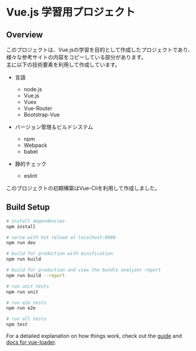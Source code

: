 # Vue.js 学習用プロジェクト

## Overview
このプロジェクトは、Vue.jsの学習を目的として作成したプロジェクトであり、  
様々な参考サイトの内容をコピーしている部分があります。  
主に以下の技術要素を利用して作成しています。

- 言語
  - node.js
  - Vue.js
  - Vuex
  - Vue-Router
  - Bootstrap-Vue
  
- バージョン管理＆ビルドシステム
  - npm
  - Webpack
  - babel

- 静的チェック
  - eslint

このプロジェクトの初期構築はVue-Cliを利用して作成しました。

## Build Setup

``` bash
# install dependencies
npm install

# serve with hot reload at localhost:8080
npm run dev

# build for production with minification
npm run build

# build for production and view the bundle analyzer report
npm run build --report

# run unit tests
npm run unit

# run e2e tests
npm run e2e

# run all tests
npm test
```

For a detailed explanation on how things work, check out the [guide](http://vuejs-templates.github.io/webpack/) and [docs for vue-loader](http://vuejs.github.io/vue-loader).

